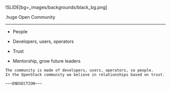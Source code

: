 !SLIDE[bg=_images/backgrounds/black_bg.png]

.huge <span class="white">Open</span> <span class="teal">Community</span>
<hr>
<span class="white">

* People
&nbsp;

* Developers, users, operators
* Trust
* Mentorship, grow future leaders

</span>


~~~SECTION:notes~~~
The community is made of developers, users, operators, so people.
In the OpenStack community we believe in relationships based on trust.

~~~ENDSECTION~~~
